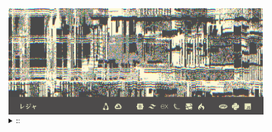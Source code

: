 <img src="./banner.png">
<details><summary> :: </summary>
<!--START_SECTION:waka-->

```rust
From: 09 August 2024 - To: 30 August 2024

Total Time: 75 hrs 18 mins

Python                     16 hrs 36 mins  >>>>>====================   19.67 %
JavaScript                 13 hrs 44 mins  >>>>=====================   16.27 %
PHP                        10 hrs 2 mins   >>>======================   11.90 %
Other                      9 hrs 6 mins    >>>======================   10.79 %
```

<!--END_SECTION:waka-->
</details

